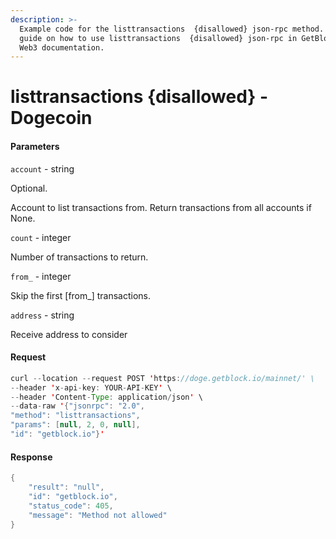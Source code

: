 ```yaml
---
description: >-
  Example code for the listtransactions  {disallowed} json-rpc method. Сomplete
  guide on how to use listtransactions  {disallowed} json-rpc in GetBlock.io
  Web3 documentation.
---
```


# listtransactions {disallowed} - Dogecoin

#### Parameters

`account` - string

Optional.

Account to list transactions from. Return transactions from all accounts if None.

`count` - integer

Number of transactions to return.

`from_` - integer

Skip the first \[from\_] transactions.

`address` - string

Receive address to consider

#### Request

```java
curl --location --request POST 'https://doge.getblock.io/mainnet/' \
--header 'x-api-key: YOUR-API-KEY' \
--header 'Content-Type: application/json' \
--data-raw '{"jsonrpc": "2.0",
"method": "listtransactions",
"params": [null, 2, 0, null],
"id": "getblock.io"}'
```

#### Response

```java
{
    "result": "null",
    "id": "getblock.io",
    "status_code": 405,
    "message": "Method not allowed"
}
```
